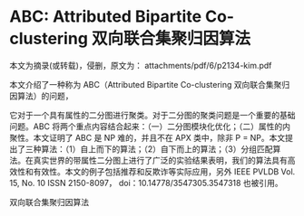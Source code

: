 # ABC: Attributed Bipartite Co-clustering 双向联合集聚归因算法


本文为摘录(或转载)，侵删，原文为： attachments/pdf/6/p2134-kim.pdf

本文介绍了一种称为 ABC（Attributed Bipartite Co-clustering 双向联合集聚归因算法）的问题，

它对于一个具有属性的二分图进行聚类。对于二分图的聚类问题是一个重要的基础问题。ABC 将两个重点内容结合起来：（一）二分图模块化优化；（二）属性的内聚性。本文证明了 ABC 是 NP 难的，并且不在 APX 类中，除非 P = NP。本文提出了三种算法：（1）自上而下的算法；（2）自下而上的算法；（3）分组匹配算法。在真实世界的带属性二分图上进行了广泛的实验结果表明，我们的算法具有高效性和有效性。本文的例子包括推荐和反欺诈等实际应用，另外 IEEE PVLDB Vol. 15,
No. 10 ISSN 2150-8097， doi：10.14778/3547305.3547318 也被引用。

双向联合集聚归因算法

